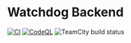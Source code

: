 # Watchdog Backend

[![CI](https://github.com/NickiHell/watchdog/actions/workflows/python-app.yml/badge.svg?branch=main)](https://github.com/NickiHell/watchdog/actions/workflows/python-app.yml)
[![CodeQL](https://github.com/NickiHell/watchdog/actions/workflows/codeql-analysis.yml/badge.svg)](https://github.com/NickiHell/watchdog/actions/workflows/codeql-analysis.yml)
![TeamCity build status](http://130.193.49.138:8111/app/rest/builds/buildType:id:WatchDog_Backend/statusIcon.svg)
